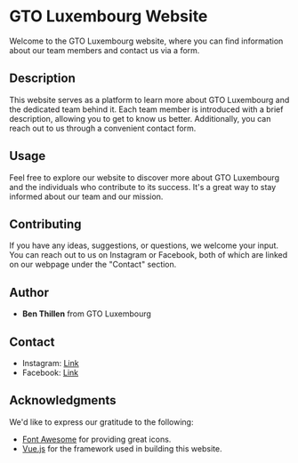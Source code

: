 # GTO Luxembourg Website

Welcome to the GTO Luxembourg website, where you can find information about our team members and contact us via a form.

## Description

This website serves as a platform to learn more about GTO Luxembourg and the dedicated team behind it. Each team member is introduced with a brief description, allowing you to get to know us better. Additionally, you can reach out to us through a convenient contact form.

## Usage

Feel free to explore our website to discover more about GTO Luxembourg and the individuals who contribute to its success. It's a great way to stay informed about our team and our mission.

## Contributing

If you have any ideas, suggestions, or questions, we welcome your input. You can reach out to us on Instagram or Facebook, both of which are linked on our webpage under the "Contact" section.

## Author

- **Ben Thillen** from GTO Luxembourg

## Contact

- Instagram: [Link](https://www.instagram.com/gtoluxembourg)
- Facebook: [Link](https://www.facebook.com/gtoluxembourg)

## Acknowledgments

We'd like to express our gratitude to the following:

- [Font Awesome](https://fontawesome.com/) for providing great icons.
- [Vue.js](https://vuejs.org/) for the framework used in building this website.
